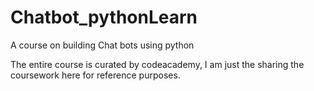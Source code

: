 # Chatbot_pythonLearn
A course on building Chat bots using python  

The entire course is curated by codeacademy, I am just the sharing the coursework here for reference purposes. 

